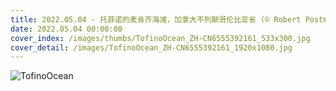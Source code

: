 ```yaml
---
title: 2022.05.04 - 托菲诺的麦肯齐海滩，加拿大不列颠哥伦比亚省 (© Robert Postma/Plainpicture/Design Pics)
date: 2022.05.04 00:00:00
cover_index: /images/thumbs/TofinoOcean_ZH-CN6555392161_533x300.jpg
cover_detail: /images/TofinoOcean_ZH-CN6555392161_1920x1080.jpg
---
```


![TofinoOcean](/images/TofinoOcean_ZH-CN6555392161_1920x1080.jpg)
